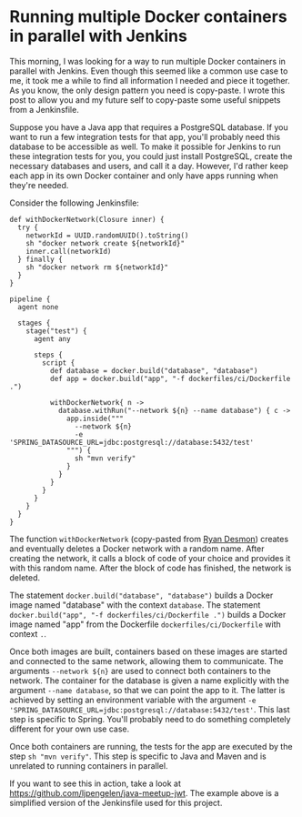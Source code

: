 # Running multiple Docker containers in parallel with Jenkins

This morning, I was looking for a way to run multiple Docker containers in parallel with Jenkins.
Even though this seemed like a common use case to me, it took me a while to find all information I needed and piece it together.
As you know, the only design pattern you need is copy-paste.
I wrote this post to allow you and my future self to copy-paste some useful snippets from a Jenkinsfile.

Suppose you have a Java app that requires a PostgreSQL database.
If you want to run a few integration tests for that app, you'll probably need this database to be accessible as well.
To make it possible for Jenkins to run these integration tests for you, you could just install PostgreSQL, create the necessary databases and users, and call it a day.
However, I'd rather keep each app in its own Docker container and only have apps running when they're needed.

Consider the following Jenkinsfile:

```
def withDockerNetwork(Closure inner) {
  try {
    networkId = UUID.randomUUID().toString()
    sh "docker network create ${networkId}"
    inner.call(networkId)
  } finally {
    sh "docker network rm ${networkId}"
  }
}

pipeline {
  agent none

  stages {
    stage("test") {
      agent any

      steps {
        script {
          def database = docker.build("database", "database")
          def app = docker.build("app", "-f dockerfiles/ci/Dockerfile .")

          withDockerNetwork{ n ->
            database.withRun("--network ${n} --name database") { c ->
              app.inside("""
                --network ${n}
                -e 'SPRING_DATASOURCE_URL=jdbc:postgresql://database:5432/test'
              """) {
                sh "mvn verify"
              }
            }
          }
        }
      }
    }
  }
}
```

The function `withDockerNetwork` (copy-pasted from [Ryan Desmon](https://issues.jenkins-ci.org/browse/JENKINS-49567)) creates and eventually deletes a Docker network with a random name.
After creating the network, it calls a block of code of your choice and provides it with this random name.
After the block of code has finished, the network is deleted.

The statement `docker.build("database", "database")` builds a Docker image named "database" with the context `database`.
The statement `docker.build("app", "-f dockerfiles/ci/Dockerfile .")` builds a Docker image named "app" from the Dockerfile `dockerfiles/ci/Dockerfile` with context `.`.

Once both images are built, containers based on these images are started and connected to the same network, allowing them to communicate.
The arguments `--network ${n}` are used to connect both containers to the network.
The container for the database is given a name explicitly with the argument `--name database`, so that we can point the app to it.
The latter is achieved by setting an environment variable with the argument `-e 'SPRING_DATASOURCE_URL=jdbc:postgresql://database:5432/test'`.
This last step is specific to Spring.
You'll probably need to do something completely different for your own use case.

Once both containers are running, the tests for the app are executed by the step `sh "mvn verify"`.
This step is specific to Java and Maven and is unrelated to running containers in parallel.

If you want to see this in action, take a look at https://github.com/ljpengelen/java-meetup-jwt.
The example above is a simplified version of the Jenkinsfile used for this project.
